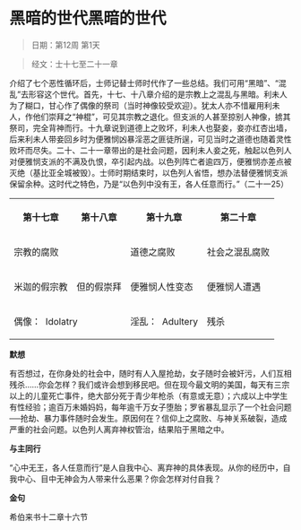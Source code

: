 # 黑暗的世代黑暗的世代 

> 日期：第12周 第1天

> 经文：士十七至二十一章

介绍了七个恶性循环后，士师记替士师时代作了一些总结。我们可用“黑暗”、“混乱”去形容这个世代。首先，十七、十八章介绍的是宗教上之混乱与黑暗。利未人为了糊口，甘心作了偶像的祭司（当时神像较受欢迎）。犹太人亦不惜雇用利未人，作他们崇拜之“神棍”，可见其宗教之退化。但支派的人甚至掠别人神像，掳其祭司，完全背神而行。十九章说到道德上之败坏，利未人也娶妾，妾亦红杏出墙，后来利未人带妾回乡时为便雅悯凶暴淫恶之匪徒所逞，可见当时之道德也随着灵性败坏而尽失。二十、二十一章带出的是社会问题，因利未人妾之死，触起以色列人对便雅悯支派的不满及仇恨，卒引起内战。以色列阵亡者逾四万，便雅悯亦差点被灭绝（基比亚全城被毁）。士师时期结束时，以色列人省悟，想办法替便雅悯支派保留余种。这时代之特色，乃是“以色列中没有王，各人任意而行。”（二十一25）

<table>
 <tbody>
  <tr>
   <th><p>第十七章</p></th>
   <th><p>第十八章</p></th>
   <th><p>第十九章</p></th>
   <th><p>第二十章</p></th>
  </tr>
  <tr>
   <td colspan="2"><p>宗教的腐败</p></td>
   <td><p>道德之腐败</p></td>
   <td><p>社会之混乱腐败</p></td>
  </tr>
  <tr>
   <td><p>米迦的假宗教</p></td>
   <td><p>但的假崇拜</p></td>
   <td><p>便雅悯人性变态</p></td>
   <td><p>便雅悯人遭遇</p></td>
  </tr>
  <tr>
   <td colspan="2"><p>偶像：&nbsp;&nbsp;Idolatry</p></td>
   <td><p>淫乱：&nbsp;&nbsp;Adultery</p></td>
   <td><p>残杀</p></td>
  </tr>
 </tbody>
</table>

**默想**

有否想过，在你身处的社会中，随时有人入屋抢劫，女子随时会被奸污，人们互相残杀……你会怎样？我们或许会想到移民吧。但在现今最文明的美国，每天有三宗以上的儿童死亡事件，绝大部分死于青少年枪杀（有意或无意）；六成以上中学生有性经验；逾百万未婚妈妈，每年逾千万女子堕胎；罗省暴乱显示了一个社会问题──抢劫、暴力事件随时会发生。原因何在？信仰上之腐败、与神关系破裂，造成严重的社会问题。以色列人离弃神权管治，结果陷于黑暗之中。

**与主同行**

“心中无王，各人任意而行”是人自我中心、离弃神的具体表现。从你的经历中，自我中心、目中无神会为人带来什么恶果？你会怎样对付自我？

**金句**

希伯来书十二章十六节